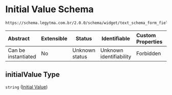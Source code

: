 # Initial Value Schema

```txt
https://schema.legytma.com.br/2.0.0/schema/widget/text_schema_form_field_template.schema.json#/properties/initialValue
```




| Abstract            | Extensible | Status         | Identifiable            | Custom Properties | Additional Properties | Access Restrictions | Defined In                                                                                                                           |
| :------------------ | ---------- | -------------- | ----------------------- | :---------------- | --------------------- | ------------------- | ------------------------------------------------------------------------------------------------------------------------------------ |
| Can be instantiated | No         | Unknown status | Unknown identifiability | Forbidden         | Allowed               | none                | [text_schema_form_field_template.schema.json\*](../schema/widget/text_schema_form_field_template.schema.json) |

## initialValue Type

`string` ([Initial Value](text_schema_form_field_template-properties-initial-value.md))
